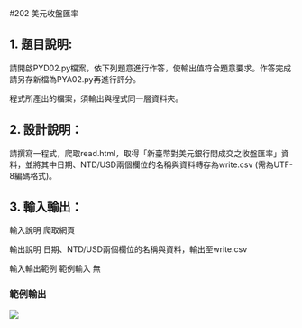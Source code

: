 #202 美元收盤匯率
## 1. 題目說明:
請開啟PYD02.py檔案，依下列題意進行作答，使輸出值符合題意要求。作答完成請另存新檔為PYA02.py再進行評分。

程式所產出的檔案，須輸出與程式同一層資料夾。

## 2. 設計說明：
請撰寫一程式，爬取read.html，取得「新臺幣對美元銀行間成交之收盤匯率」資料，並將其中日期、NTD/USD兩個欄位的名稱與資料轉存為write.csv (需為UTF-8編碼格式)。

## 3. 輸入輸出：
輸入說明
爬取網頁

輸出說明
日期、NTD/USD兩個欄位的名稱與資料，輸出至write.csv

輸入輸出範例
範例輸入
無

### 範例輸出
![](https://i.imgur.com/MEKcRdK.png)

